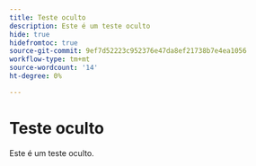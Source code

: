 ```yaml
---
title: Teste oculto
description: Este é um teste oculto
hide: true
hidefromtoc: true
source-git-commit: 9ef7d52223c952376e47da8ef21738b7e4ea1056
workflow-type: tm+mt
source-wordcount: '14'
ht-degree: 0%

---
```


# Teste oculto

Este é um teste oculto.
